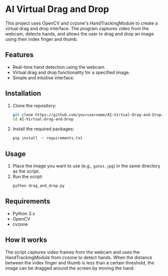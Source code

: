 # AI Virtual Drag and Drop

This project uses OpenCV and cvzone's HandTrackingModule to create a virtual drag and drop interface. The program captures video from the webcam, detects hands, and allows the user to drag and drop an image using their index finger and thumb.

## Features
- Real-time hand detection using the webcam.
- Virtual drag and drop functionality for a specified image.
- Simple and intuitive interface.

## Installation

1. Clone the repository:
    ```bash
    git clone https://github.com/yourusername/AI-Virtual-Drag-and-Drop.git
    cd AI-Virtual-Drag-and-Drop
    ```

2. Install the required packages:
    ```bash
    pip install -r requirements.txt
    ```

## Usage

1. Place the image you want to use (e.g., `gates.jpg`) in the same directory as the script.
2. Run the script:
    ```bash
    python drag_and_drop.py
    ```

## Requirements
- Python 3.x
- OpenCV
- cvzone

## How it works

The script captures video frames from the webcam and uses the HandTrackingModule from cvzone to detect hands. When the distance between the index finger and thumb is less than a certain threshold, the image can be dragged around the screen by moving the hand.


